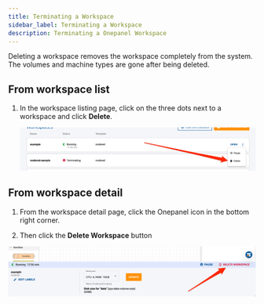 ```yaml
---
title: Terminating a Workspace
sidebar_label: Terminating a Workspace
description: Terminating a Onepanel Workspace
---
```


Deleting a workspace removes the workspace completely from the system. 
The volumes and machine types are gone after being deleted.

## From workspace list

1. In the workspace listing page, click on the three dots next to a workspace and click **Delete**.

    ![Workspace list delete](/img/workspace_list_delete.png)

## From workspace detail

1. From the workspace detail page, click the Onepanel icon in the bottom right corner.

2. Then click the **Delete Workspace** button

  ![Workspace detail delete](/img/workspace_detail_delete.png)
